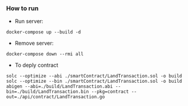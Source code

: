 ### How to run
- Run server:
```shell
docker-compose up --build -d
```
- Remove server:
```shell
docker-compose down --rmi all
```

- To deply contract
```shell
solc --optimize --abi ./smartContract/LandTransaction.sol -o build
solc --optimize --bin ./smartContract/LandTransaction.sol -o build
abigen --abi=./build/LandTransaction.abi --bin=./build/LandTransaction.bin --pkg=contract --out=./api/contract/LandTransaction.go
```